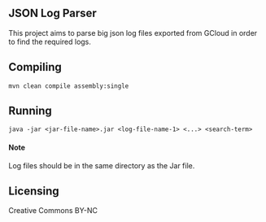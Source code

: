 ## JSON Log Parser
This project aims to parse big json log files exported from GCloud in order to find
the required logs.

## Compiling
```
mvn clean compile assembly:single
```

## Running
```
java -jar <jar-file-name>.jar <log-file-name-1> <...> <search-term>
```

#### Note
Log files should be in the same directory as the Jar file.

## Licensing
Creative Commons BY-NC
